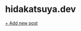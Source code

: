# hidakatsuya.dev

[+ Add new post](https://github.com/hidakatsuya/hidakatsuya.github.io/new/main/_posts)
